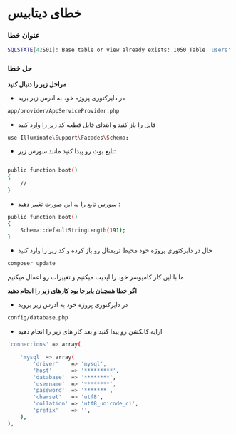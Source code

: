 #  خطای دیتابیس
### عنوان خطا
```bash
SQLSTATE[42S01]: Base table or view already exists: 1050 Table 'users' already exists (SQL: create table users
```

### حل خطا
__مراحل زیر را دنبال کنید__

* در دایرکتوری پروژه خود به ادرس زیر برید
```bash 
app/provider/AppServiceProvider.php
```
* فایل را باز کنید و ابتدای فایل قطعه کد زیر را وارد کنید
```bash 
use Illuminate\Support\Facades\Schema;
```
* تابع بوت رو پبدا کنید مانند سورس زیر:
```bash 

public function boot()
{
    //
}
```

* سورس تابع را به این صورت تغییر دهید :
```bash 
public function boot()
{
    Schema::defaultStringLength(191);
}
```
* حال در دایرکتوری پروژه خود محیط تریمنال رو باز کرده و کد زیر را وارد کنید 

```bash 
composer update
```
ما با این کار کامپوسر خود را اپدیت میکنیم و تغییرات رو اعمال میکنیم

__اگر خطا همچنان پابرجا بود کارهای زیر را انجام دهید__

* در دایرکتوری پروژه خود به ادرس زیر بروید
```bash 
config/database.php
```

* ارایه کانکشن رو پیدا کنید و بعد کار های زیر را انجام دهید

```bash
'connections' => array(

    'mysql' => array(
        'driver'    => 'mysql',
        'host'      => '*********',
        'database'  => '********',
        'username'  => '********',
        'password'  => '*******',
        'charset'   => 'utf8',
        'collation' => 'utf8_unicode_ci',
        'prefix'    => '',
    ),
),
```
